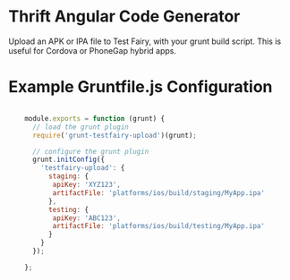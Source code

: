 Thrift Angular Code Generator
=============================
Upload an APK or IPA file to Test Fairy, with your grunt build script. This is useful for Cordova or PhoneGap hybrid apps.

Example Gruntfile.js Configuration
==================================

```javascript

    module.exports = function (grunt) {
      // load the grunt plugin
      require('grunt-testfairy-upload')(grunt);

      // configure the grunt plugin
      grunt.initConfig({
        'testfairy-upload': {
          staging: {
           apiKey: 'XYZ123',
           artifactFile: 'platforms/ios/build/staging/MyApp.ipa'
          },
          testing: {
           apiKey: 'ABC123',
           artifactFile: 'platforms/ios/build/testing/MyApp.ipa'
          }
        }
      });

    };

```
